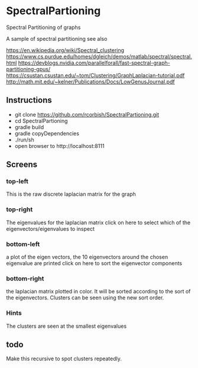 # SpectralPartioning
Spectral Partitioning of graphs

A sample of spectral partitioning  see also 

https://en.wikipedia.org/wiki/Spectral_clustering
https://www.cs.purdue.edu/homes/dgleich/demos/matlab/spectral/spectral.html
https://devblogs.nvidia.com/parallelforall/fast-spectral-graph-partitioning-gpus/
https://csustan.csustan.edu/~tom/Clustering/GraphLaplacian-tutorial.pdf
http://math.mit.edu/~kelner/Publications/Docs/LowGenusJournal.pdf



## Instructions

* git clone  https://github.com/rcorbish/SpectralPartioning.git
* cd SpectralPartioning
* gradle build
* gradle copyDependencies
* ./run/sh
* open browser to http://localhost:8111

## Screens

### top-left
This is the raw discrete laplacian matrix for the graph

### top-right
The eigenvalues for the laplacian matrix
click on here to select which of the eigenvectors/eigenvalues to inspect

### bottom-left
a plot of the eigen vectors, the 10 eigenvectors around the chosen eigenvalue are printed
click on here to sort the eigenvector components

### bottom-right
the laplacian matrix plotted in color. It will be sorted according to the
sort of the eigenvectors. Clusters can be seen using the new sort order.

### Hints
The clusters are seen at the smallest eigenvalues

## todo
Make this recursive to spot clusters repeatedly.
 
